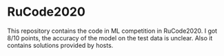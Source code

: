 # RuCode2020

This repository contains the code in ML competition in RuCode2020. I got 8/10 points, the accuracy of the model on the test data is unclear. Also it contains solutions provided by hosts.
